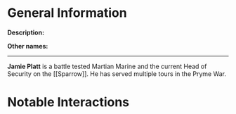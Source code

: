 # General Information
**Description:** 

**Other names:** 

---
**Jamie Platt** is a battle tested Martian Marine and the current Head of Security on the [[Sparrow]]. He has served multiple tours in the Pryme War.

# Notable Interactions
